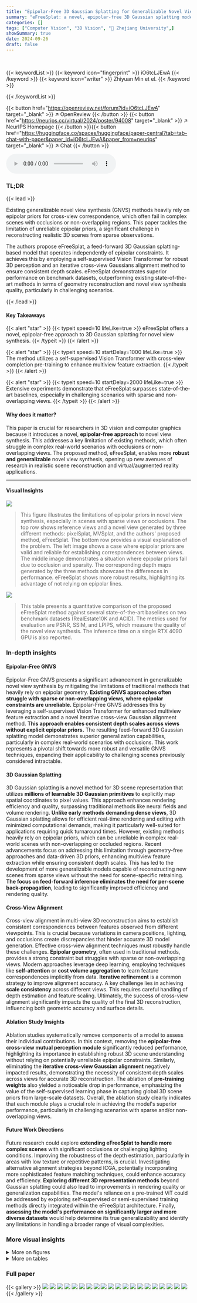 ```yaml
---
title: "Epipolar-Free 3D Gaussian Splatting for Generalizable Novel View Synthesis"
summary: "eFreeSplat: a novel, epipolar-free 3D Gaussian splatting model for generalizable novel view synthesis, surpassing state-of-the-art methods by achieving superior geometry reconstruction and novel view ..."
categories: []
tags: ["Computer Vision", "3D Vision", "🏢 Zhejiang University",]
showSummary: true
date: 2024-09-26
draft: false
---
```


<br>

{{< keywordList >}}
{{< keyword icon="fingerprint" >}} iO6tcLJEwA {{< /keyword >}}
{{< keyword icon="writer" >}} Zhiyuan Min et el. {{< /keyword >}}
 
{{< /keywordList >}}

{{< button href="https://openreview.net/forum?id=iO6tcLJEwA" target="_blank" >}}
↗ OpenReview
{{< /button >}}
{{< button href="https://neurips.cc/virtual/2024/poster/94008" target="_blank" >}}
↗ NeurIPS Homepage
{{< /button >}}{{< button href="https://huggingface.co/spaces/huggingface/paper-central?tab=tab-chat-with-paper&paper_id=iO6tcLJEwA&paper_from=neurips" target="_blank" >}}
↗ Chat
{{< /button >}}



<audio controls>
    <source src="https://ai-paper-reviewer.com/iO6tcLJEwA/podcast.wav" type="audio/wav">
    Your browser does not support the audio element.
</audio>


### TL;DR


{{< lead >}}

Existing generalizable novel view synthesis (GNVS) methods heavily rely on epipolar priors for cross-view correspondence, which often fail in complex scenes with occlusions or non-overlapping regions.  This paper tackles the limitation of unreliable epipolar priors, a significant challenge in reconstructing realistic 3D scenes from sparse observations.

The authors propose eFreeSplat, a feed-forward 3D Gaussian splatting-based model that operates independently of epipolar constraints. It achieves this by employing a self-supervised Vision Transformer for robust 3D perception and an iterative cross-view Gaussians alignment method to ensure consistent depth scales.  eFreeSplat demonstrates superior performance on benchmark datasets, outperforming existing state-of-the-art methods in terms of geometry reconstruction and novel view synthesis quality, particularly in challenging scenarios.

{{< /lead >}}


#### Key Takeaways

{{< alert "star" >}}
{{< typeit speed=10 lifeLike=true >}} eFreeSplat offers a novel, epipolar-free approach to 3D Gaussian splatting for novel view synthesis. {{< /typeit >}}
{{< /alert >}}

{{< alert "star" >}}
{{< typeit speed=10 startDelay=1000 lifeLike=true >}} The method utilizes a self-supervised Vision Transformer with cross-view completion pre-training to enhance multiview feature extraction. {{< /typeit >}}
{{< /alert >}}

{{< alert "star" >}}
{{< typeit speed=10 startDelay=2000 lifeLike=true >}} Extensive experiments demonstrate that eFreeSplat surpasses state-of-the-art baselines, especially in challenging scenarios with sparse and non-overlapping views. {{< /typeit >}}
{{< /alert >}}

#### Why does it matter?
This paper is crucial for researchers in 3D vision and computer graphics because it introduces a novel, **epipolar-free approach** to novel view synthesis. This addresses a key limitation of existing methods, which often struggle in complex real-world scenarios with occlusions or non-overlapping views.  The proposed method, eFreeSplat, enables more **robust and generalizable** novel view synthesis, opening up new avenues of research in realistic scene reconstruction and virtual/augmented reality applications.

------
#### Visual Insights



![](https://ai-paper-reviewer.com/iO6tcLJEwA/figures_0_1.jpg)

> This figure illustrates the limitations of epipolar priors in novel view synthesis, especially in scenes with sparse views or occlusions.  The top row shows reference views and a novel view generated by three different methods: pixelSplat, MVSplat, and the authors' proposed method, eFreeSplat.  The bottom row provides a visual explanation of the problem. The left image shows a case where epipolar priors are valid and reliable for establishing correspondences between views. The middle image demonstrates a situation where epipolar priors fail due to occlusion and sparsity. The corresponding depth maps generated by the three methods showcase the differences in performance. eFreeSplat shows more robust results, highlighting its advantage of not relying on epipolar lines.





![](https://ai-paper-reviewer.com/iO6tcLJEwA/tables_5_1.jpg)

> This table presents a quantitative comparison of the proposed eFreeSplat method against several state-of-the-art baselines on two benchmark datasets (RealEstate10K and ACID).  The metrics used for evaluation are PSNR, SSIM, and LPIPS, which measure the quality of the novel view synthesis.  The inference time on a single RTX 4090 GPU is also reported.





### In-depth insights


#### Epipolar-Free GNVS
Epipolar-Free GNVS presents a significant advancement in generalizable novel view synthesis by mitigating the limitations of traditional methods that heavily rely on epipolar geometry.  **Existing GNVS approaches often struggle with sparse or non-overlapping views, where epipolar constraints are unreliable.**  Epipolar-Free GNVS addresses this by leveraging a self-supervised Vision Transformer for enhanced multiview feature extraction and a novel iterative cross-view Gaussian alignment method.  **This approach enables consistent depth scales across views without explicit epipolar priors.** The resulting feed-forward 3D Gaussian splatting model demonstrates superior generalization capabilities, particularly in complex real-world scenarios with occlusions. This work represents a pivotal shift towards more robust and versatile GNVS techniques, expanding their applicability to challenging scenes previously considered intractable.

#### 3D Gaussian Splatting
3D Gaussian splatting is a novel method for 3D scene representation that utilizes **millions of learnable 3D Gaussian primitives** to explicitly map spatial coordinates to pixel values. This approach enhances rendering efficiency and quality, surpassing traditional methods like neural fields and volume rendering.  **Unlike early methods demanding dense views**, 3D Gaussian splatting allows for efficient real-time rendering and editing with minimized computational demands, making it particularly well-suited for applications requiring quick turnaround times. However, existing methods heavily rely on epipolar priors, which can be unreliable in complex real-world scenes with non-overlapping or occluded regions.  Recent advancements focus on addressing this limitation through geometry-free approaches and data-driven 3D priors, enhancing multiview feature extraction while ensuring consistent depth scales.  This has led to the development of more generalizable models capable of reconstructing new scenes from sparse views without the need for scene-specific retraining.  **The focus on feed-forward inference eliminates the need for per-scene back-propagation**, leading to significantly improved efficiency and rendering quality.

#### Cross-View Alignment
Cross-view alignment in multi-view 3D reconstruction aims to establish consistent correspondences between features observed from different viewpoints.  This is crucial because variations in camera positions, lighting, and occlusions create discrepancies that hinder accurate 3D model generation. Effective cross-view alignment techniques must robustly handle these challenges. **Epipolar geometry**, often used in traditional methods, provides a strong constraint but struggles with sparse or non-overlapping views.  Modern approaches leverage deep learning, employing techniques like **self-attention** or **cost volume aggregation** to learn feature correspondences implicitly from data.  **Iterative refinement** is a common strategy to improve alignment accuracy.  A key challenge lies in achieving **scale consistency** across different views. This requires careful handling of depth estimation and feature scaling.  Ultimately, the success of cross-view alignment significantly impacts the quality of the final 3D reconstruction, influencing both geometric accuracy and surface details.

#### Ablation Study Insights
Ablation studies systematically remove components of a model to assess their individual contributions.  In this context, removing the **epipolar-free cross-view mutual perception module** significantly reduced performance, highlighting its importance in establishing robust 3D scene understanding without relying on potentially unreliable epipolar constraints. Similarly, eliminating the **iterative cross-view Gaussian alignment** negatively impacted results, demonstrating the necessity of consistent depth scales across views for accurate 3D reconstruction. The ablation of **pre-training weights** also yielded a noticeable drop in performance, emphasizing the value of the self-supervised learning phase in capturing global 3D scene priors from large-scale datasets. Overall, the ablation study clearly indicates that each module plays a crucial role in achieving the model's superior performance, particularly in challenging scenarios with sparse and/or non-overlapping views.

#### Future Work Directions
Future research could explore **extending eFreeSplat to handle more complex scenes** with significant occlusions or challenging lighting conditions.  Improving the robustness of the depth estimation, particularly in areas with low texture or repetitive patterns, is crucial.  Investigating alternative alignment strategies beyond ICGA, potentially incorporating more sophisticated feature matching techniques, could enhance accuracy and efficiency.  **Exploring different 3D representation methods** beyond Gaussian splatting could also lead to improvements in rendering quality or generalization capabilities. The model's reliance on a pre-trained ViT could be addressed by exploring self-supervised or semi-supervised training methods directly integrated within the eFreeSplat architecture. Finally, **assessing the model's performance on significantly larger and more diverse datasets** would help determine its true generalizability and identify any limitations in handling a broader range of visual complexities.


### More visual insights

<details>
<summary>More on figures
</summary>


![](https://ai-paper-reviewer.com/iO6tcLJEwA/figures_3_1.jpg)

> This figure provides a detailed overview of the eFreeSplat architecture. It is divided into three main stages: Epipolar-free Cross-view Mutual Perception, Iterative Cross-view Gaussians Alignment, and Novel View Rendering.  The first stage uses a Vision Transformer (ViT) to extract 3D priors without relying on epipolar lines. The second stage iteratively refines Gaussian attributes to ensure consistent depth scales. Finally, the third stage uses 3D Gaussian splatting to generate the novel view images.


![](https://ai-paper-reviewer.com/iO6tcLJEwA/figures_6_1.jpg)

> This figure shows qualitative comparisons of novel view synthesis results on RealEstate10K and ACID datasets.  The results from the proposed method (eFreeSplat) are compared to three other state-of-the-art methods (Du et al., pixelSplat, and MVSplat). Red boxes highlight areas where eFreeSplat shows improved results, specifically in challenging non-overlapping and occluded regions.  The ground truth images are also provided for reference.


![](https://ai-paper-reviewer.com/iO6tcLJEwA/figures_7_1.jpg)

> This figure shows qualitative comparisons of novel view synthesis results between eFreeSplat and other state-of-the-art methods on the RealEstate10K and ACID datasets.  Red boxes highlight areas where eFreeSplat demonstrates superior performance by producing fewer artifacts, especially in challenging scenarios with non-overlapping or occluded regions. The results showcase eFreeSplat's ability to generate high-quality novel views without relying on epipolar priors, which are unreliable in such complex situations.


![](https://ai-paper-reviewer.com/iO6tcLJEwA/figures_7_2.jpg)

> This figure shows a histogram that compares the performance of eFreeSplat and MVSplat across different levels of overlap between reference views.  The x-axis represents the overlap percentage, and the y-axis represents the frequency with which each method produced superior rendering quality (measured in PSNR). The blue bars show the frequency of eFreeSplat outperforming MVSplat, while the orange bars indicate the opposite.  It demonstrates that eFreeSplat is particularly advantageous when the overlap between reference views is low.


![](https://ai-paper-reviewer.com/iO6tcLJEwA/figures_8_1.jpg)

> This figure shows failure cases of the proposed method, eFreeSplat.  It demonstrates that when the input viewpoints are very close (high overlap), the method produces less reliable results. Experiments A and B explore fine-tuning the CroCo model on the RE10k dataset to mitigate this issue; showing improved results in Experiments A and B.


![](https://ai-paper-reviewer.com/iO6tcLJEwA/figures_9_1.jpg)

> This figure shows a qualitative comparison of novel view synthesis results between eFreeSplat and other state-of-the-art methods on the RealEstate10K and ACID datasets. The results demonstrate eFreeSplat's superior performance in handling challenging scenarios such as non-overlapping and occluded regions, highlighting its robustness and ability to generate high-quality novel views without relying on epipolar priors.


![](https://ai-paper-reviewer.com/iO6tcLJEwA/figures_14_1.jpg)

> This figure shows a qualitative comparison of novel view synthesis results between the proposed method (eFreeSplat) and several state-of-the-art baselines on the RealEstate10K and ACID datasets.  The results demonstrate that eFreeSplat produces fewer artifacts, especially in challenging scenarios with non-overlapping or occluded regions, by avoiding reliance on unreliable epipolar priors.


![](https://ai-paper-reviewer.com/iO6tcLJEwA/figures_15_1.jpg)

> This figure presents a qualitative comparison of novel view synthesis results between eFreeSplat and other state-of-the-art methods on the RealEstate10K and ACID datasets.  The images show that eFreeSplat generates fewer artifacts, particularly in challenging areas with non-overlapping or occluded regions, demonstrating its improved performance over methods relying on epipolar priors.


![](https://ai-paper-reviewer.com/iO6tcLJEwA/figures_15_2.jpg)

> This figure shows qualitative results of novel view synthesis on RealEstate10K and ACID datasets.  The top rows display the reference views, followed by results from different methods (Du et al., pixelSplat, MVSplat, and eFreeSplat). The ground truth is shown in the last column. Red boxes highlight areas where eFreeSplat shows improvement over other methods.  The results demonstrate eFreeSplat's superior performance, especially in non-overlapping or occluded areas, where epipolar priors are unreliable.


![](https://ai-paper-reviewer.com/iO6tcLJEwA/figures_16_1.jpg)

> This figure shows the ablation study on the Gaussian alignment module.  It compares the results of novel view rendering with different numbers of iterations in the alignment process (1, 2, and 3 iterations). The top row displays the generated novel view images, and the bottom row shows the corresponding depth maps.  The results demonstrate that increasing the number of iterations improves the quality of the depth maps by reducing artifacts and better aligning the depth scale across different views, leading to better novel view synthesis. The `w/o Gaussians alignment` column serves as a baseline, highlighting the impact of the module.


</details>




<details>
<summary>More on tables
</summary>


![](https://ai-paper-reviewer.com/iO6tcLJEwA/tables_7_1.jpg)
> This table presents a quantitative comparison of the proposed eFreeSplat method against baseline methods (pixelSplat and MVSplat) on the RealEstate10K dataset. The comparison is performed under three different conditions based on the amount of overlap between the reference images.  The overlap is categorized into three subsets: below 0.7, 0.6, and 0.5. The table reports PSNR, SSIM, and LPIPS scores for each method and overlap level, demonstrating the performance of each method under varying degrees of image overlap.

![](https://ai-paper-reviewer.com/iO6tcLJEwA/tables_8_1.jpg)
> This table presents the results of ablation studies conducted on the eFreeSplat model using the RealEstate10K dataset.  It shows the impact of removing key components of the model, such as the cross-view mutual perception, Gaussian alignment, and pre-training weights, on the model's performance, as measured by PSNR, SSIM, and LPIPS.

![](https://ai-paper-reviewer.com/iO6tcLJEwA/tables_15_1.jpg)
> This table presents a quantitative analysis of the Iterative Cross-view Gaussians Alignment module's performance at different iteration counts (1, 2, and 3).  The metrics evaluated include Peak Signal-to-Noise Ratio (PSNR), Structural Similarity Index (SSIM), Learned Perceptual Image Patch Similarity (LPIPS), GPU memory usage (Memory), and inference time (Time).  Higher PSNR and SSIM values, and lower LPIPS values indicate better image quality.  The results show that increasing the number of iterations generally improves image quality, although diminishing returns are observed beyond 2 iterations.

![](https://ai-paper-reviewer.com/iO6tcLJEwA/tables_16_1.jpg)
> This table presents the ablation study results conducted on the RealEstate10K dataset.  It shows the performance (PSNR, SSIM, LPIPS) of the full eFreeSplat model and three ablation models. The ablation models progressively remove key components of the model: the cross-view mutual perception module, the Gaussian alignment module, and the pretrained weights.  The results demonstrate the contribution of each component to the overall performance.

</details>




### Full paper

{{< gallery >}}
<img src="https://ai-paper-reviewer.com/iO6tcLJEwA/1.png" class="grid-w50 md:grid-w33 xl:grid-w25" />
<img src="https://ai-paper-reviewer.com/iO6tcLJEwA/2.png" class="grid-w50 md:grid-w33 xl:grid-w25" />
<img src="https://ai-paper-reviewer.com/iO6tcLJEwA/3.png" class="grid-w50 md:grid-w33 xl:grid-w25" />
<img src="https://ai-paper-reviewer.com/iO6tcLJEwA/4.png" class="grid-w50 md:grid-w33 xl:grid-w25" />
<img src="https://ai-paper-reviewer.com/iO6tcLJEwA/5.png" class="grid-w50 md:grid-w33 xl:grid-w25" />
<img src="https://ai-paper-reviewer.com/iO6tcLJEwA/6.png" class="grid-w50 md:grid-w33 xl:grid-w25" />
<img src="https://ai-paper-reviewer.com/iO6tcLJEwA/7.png" class="grid-w50 md:grid-w33 xl:grid-w25" />
<img src="https://ai-paper-reviewer.com/iO6tcLJEwA/8.png" class="grid-w50 md:grid-w33 xl:grid-w25" />
<img src="https://ai-paper-reviewer.com/iO6tcLJEwA/9.png" class="grid-w50 md:grid-w33 xl:grid-w25" />
<img src="https://ai-paper-reviewer.com/iO6tcLJEwA/10.png" class="grid-w50 md:grid-w33 xl:grid-w25" />
<img src="https://ai-paper-reviewer.com/iO6tcLJEwA/11.png" class="grid-w50 md:grid-w33 xl:grid-w25" />
<img src="https://ai-paper-reviewer.com/iO6tcLJEwA/12.png" class="grid-w50 md:grid-w33 xl:grid-w25" />
<img src="https://ai-paper-reviewer.com/iO6tcLJEwA/13.png" class="grid-w50 md:grid-w33 xl:grid-w25" />
<img src="https://ai-paper-reviewer.com/iO6tcLJEwA/14.png" class="grid-w50 md:grid-w33 xl:grid-w25" />
<img src="https://ai-paper-reviewer.com/iO6tcLJEwA/15.png" class="grid-w50 md:grid-w33 xl:grid-w25" />
<img src="https://ai-paper-reviewer.com/iO6tcLJEwA/16.png" class="grid-w50 md:grid-w33 xl:grid-w25" />
<img src="https://ai-paper-reviewer.com/iO6tcLJEwA/17.png" class="grid-w50 md:grid-w33 xl:grid-w25" />
<img src="https://ai-paper-reviewer.com/iO6tcLJEwA/18.png" class="grid-w50 md:grid-w33 xl:grid-w25" />
<img src="https://ai-paper-reviewer.com/iO6tcLJEwA/19.png" class="grid-w50 md:grid-w33 xl:grid-w25" />
<img src="https://ai-paper-reviewer.com/iO6tcLJEwA/20.png" class="grid-w50 md:grid-w33 xl:grid-w25" />
{{< /gallery >}}